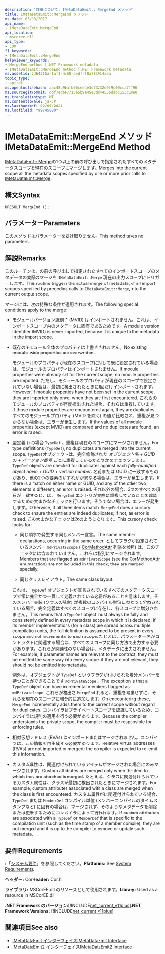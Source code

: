 ```yaml
---
description: '詳細について: IMetaDataEmit:: MergeEnd メソッド'
title: IMetaDataEmit::MergeEnd メソッド
ms.date: 03/30/2017
api_name:
- IMetaDataEmit.MergeEnd
api_location:
- mscoree.dll
api_type:
- COM
f1_keywords:
- IMetaDataEmit::MergeEnd
helpviewer_keywords:
- MergeEnd method [.NET Framework metadata]
- IMetaDataEmit::MergeEnd method [.NET Framework metadata]
ms.assetid: 2d64315a-1af1-4c60-aedf-f8a781914aea
topic_type:
- apiref
ms.openlocfilehash: aac48b9bafb60cee4e3d73232d9f9c00cca7f796
ms.sourcegitcommit: ddf7edb67715a5b9a45e3dd44536dabc153c1de0
ms.translationtype: MT
ms.contentlocale: ja-JP
ms.lasthandoff: 02/06/2021
ms.locfileid: "99745880"
---
```

# <a name="imetadataemitmergeend-method"></a><span data-ttu-id="dad53-103">IMetaDataEmit::MergeEnd メソッド</span><span class="sxs-lookup"><span data-stu-id="dad53-103">IMetaDataEmit::MergeEnd Method</span></span>

<span data-ttu-id="dad53-104">[IMetaDataEmit:: Merge](imetadataemit-merge-method.md)の1つ以上の前の呼び出しで指定されたすべてのメタデータスコープを現在のスコープにマージします。</span><span class="sxs-lookup"><span data-stu-id="dad53-104">Merges into the current scope all the metadata scopes specified by one or more prior calls to [IMetaDataEmit::Merge](imetadataemit-merge-method.md).</span></span>

## <a name="syntax"></a><span data-ttu-id="dad53-105">構文</span><span class="sxs-lookup"><span data-stu-id="dad53-105">Syntax</span></span>

```cppcpp
HRESULT MergeEnd ();
```

## <a name="parameters"></a><span data-ttu-id="dad53-106">パラメーター</span><span class="sxs-lookup"><span data-stu-id="dad53-106">Parameters</span></span>

<span data-ttu-id="dad53-107">このメソッドはパラメーターを受け取りません。</span><span class="sxs-lookup"><span data-stu-id="dad53-107">This method takes no parameters.</span></span>

## <a name="remarks"></a><span data-ttu-id="dad53-108">解説</span><span class="sxs-lookup"><span data-stu-id="dad53-108">Remarks</span></span>

<span data-ttu-id="dad53-109">このルーチンは、の前の呼び出しで指定されたすべてのインポートスコープのメタデータの実際のマージを `IMetaDataEmit::Merge` 現在の出力スコープにトリガーします。</span><span class="sxs-lookup"><span data-stu-id="dad53-109">This routine triggers the actual merge of metadata, of all import scopes specified by preceding calls to `IMetaDataEmit::Merge`, into the current output scope.</span></span>

<span data-ttu-id="dad53-110">マージには、次の特殊な条件が適用されます。</span><span class="sxs-lookup"><span data-stu-id="dad53-110">The following special conditions apply to the merge:</span></span>

- <span data-ttu-id="dad53-111">モジュールバージョン識別子 (MVID) はインポートされません。これは、インポートスコープ内のメタデータに固有であるためです。</span><span class="sxs-lookup"><span data-stu-id="dad53-111">A module version identifier (MVID) is never imported, because it is unique to the metadata in the import scope.</span></span>

- <span data-ttu-id="dad53-112">既存のモジュール全体のプロパティは上書きされません。</span><span class="sxs-lookup"><span data-stu-id="dad53-112">No existing module-wide properties are overwritten.</span></span>

  <span data-ttu-id="dad53-113">モジュールのプロパティが現在のスコープに対して既に設定されている場合は、モジュールのプロパティはインポートされません。</span><span class="sxs-lookup"><span data-stu-id="dad53-113">If module properties were already set for the current scope, no module properties are imported.</span></span> <span data-ttu-id="dad53-114">ただし、モジュールのプロパティが現在のスコープで設定されていない場合は、最初に検出されたときに1回だけインポートされます。</span><span class="sxs-lookup"><span data-stu-id="dad53-114">However, if module properties have not been set in the current scope, they are imported only once, when they are first encountered.</span></span> <span data-ttu-id="dad53-115">これらのモジュールのプロパティが再度検出された場合、それらは重複しています。</span><span class="sxs-lookup"><span data-stu-id="dad53-115">If those module properties are encountered again, they are duplicates.</span></span> <span data-ttu-id="dad53-116">すべてのモジュールプロパティ (MVID を除く) の値が比較され、重複が見つからない場合は、エラーが発生します。</span><span class="sxs-lookup"><span data-stu-id="dad53-116">If the values of all module properties (except MVID) are compared and no duplicates are found, an error is raised.</span></span>

- <span data-ttu-id="dad53-117">型定義 () の場合 `TypeDef` 、重複は現在のスコープにマージされません。</span><span class="sxs-lookup"><span data-stu-id="dad53-117">For type definitions (`TypeDef`), no duplicates are merged into the current scope.</span></span> <span data-ttu-id="dad53-118">`TypeDef`オブジェクトは、完全修飾された *オブジェクト名*  +  *GUID* の  +  *バージョン番号* ごとに重複しているかどうかをチェックします。</span><span class="sxs-lookup"><span data-stu-id="dad53-118">`TypeDef` objects are checked for duplicates against each *fully-qualified object name* + *GUID* + *version number*.</span></span> <span data-ttu-id="dad53-119">名前または GUID に一致するものがあり、他の2つの要素のいずれかが異なる場合は、エラーが発生します。</span><span class="sxs-lookup"><span data-stu-id="dad53-119">If there is a match on either name or GUID, and any of the other two elements is different, an error is raised.</span></span> <span data-ttu-id="dad53-120">それ以外の場合、3つのすべての項目が一致すると、は、 `MergeEnd` エントリが実際に重複していることを確認するための大まかなチェックを行います。そうでない場合は、エラーが発生します。</span><span class="sxs-lookup"><span data-stu-id="dad53-120">Otherwise, if all three items match, `MergeEnd` does a cursory check to ensure the entries are indeed duplicates; if not, an error is raised.</span></span> <span data-ttu-id="dad53-121">この大まかなチェックは次のようになります。</span><span class="sxs-lookup"><span data-stu-id="dad53-121">This cursory check looks for:</span></span>

  - <span data-ttu-id="dad53-122">同じ順序で発生する同じメンバー宣言。</span><span class="sxs-lookup"><span data-stu-id="dad53-122">The same member declarations, occurring in the same order.</span></span> <span data-ttu-id="dad53-123">としてフラグが設定されているメンバー `mdPrivateScope` ( [CorMethodAttr](cormethodattr-enumeration.md) 列挙を参照) は、このチェックには含まれていません。これらは特別にマージされます。</span><span class="sxs-lookup"><span data-stu-id="dad53-123">Members that are flagged as `mdPrivateScope` (see the [CorMethodAttr](cormethodattr-enumeration.md) enumeration) are not included in this check; they are merged specially.</span></span>

  - <span data-ttu-id="dad53-124">同じクラスレイアウト。</span><span class="sxs-lookup"><span data-stu-id="dad53-124">The same class layout.</span></span>

  <span data-ttu-id="dad53-125">これは、 `TypeDef` オブジェクトが宣言されているすべてのメタデータスコープで常に完全かつ一貫して定義されている必要があることを意味します。そのメンバー実装 (クラスの場合) が複数のコンパイル単位にわたって分散されている場合、完全定義はすべてのスコープに存在し、各スコープに増分されません。</span><span class="sxs-lookup"><span data-stu-id="dad53-125">This means that a `TypeDef` object must always be fully and consistently defined in every metadata scope in which it is declared; if its member implementations (for a class) are spread across multiple compilation units, the full definition is assumed to be present in every scope and not incremental to each scope.</span></span> <span data-ttu-id="dad53-126">たとえば、パラメーター名がコントラクトに関連する場合は、すべてのスコープに同じ方法で出力する必要があります。これらが関連性のない場合は、メタデータに出力されません。</span><span class="sxs-lookup"><span data-stu-id="dad53-126">For example, if parameter names are relevant to the contract, they must be emitted the same way into every scope; if they are not relevant, they should not be emitted into metadata.</span></span>

  <span data-ttu-id="dad53-127">例外は、オブジェクトが `TypeDef` というフラグが付けられた増分メンバーを持つことができることです `mdPrivateScope` 。</span><span class="sxs-lookup"><span data-stu-id="dad53-127">The exception is that a `TypeDef` object can have incremental members flagged as `mdPrivateScope`.</span></span> <span data-ttu-id="dad53-128">これらが検出さ `MergeEnd` れると、重複を考慮せずに、それらを現在のスコープに増分的に追加します。</span><span class="sxs-lookup"><span data-stu-id="dad53-128">On encountering these, `MergeEnd` incrementally adds them to the current scope without regard for duplicates.</span></span> <span data-ttu-id="dad53-129">コンパイラはプライベートスコープを認識しているため、コンパイラは規則の適用を行う必要があります。</span><span class="sxs-lookup"><span data-stu-id="dad53-129">Because the compiler understands the private scope, the compiler must be responsible for enforcing rules.</span></span>

- <span data-ttu-id="dad53-130">相対仮想アドレス (RVAs) はインポートまたはマージされません。コンパイラは、この情報を再生成する必要があります。</span><span class="sxs-lookup"><span data-stu-id="dad53-130">Relative virtual addresses (RVAs) are not imported or merged; the compiler is expected to re-emit this information.</span></span>

- <span data-ttu-id="dad53-131">カスタム属性は、関連付けられているアイテムがマージされた場合にのみマージされます。</span><span class="sxs-lookup"><span data-stu-id="dad53-131">Custom attributes are merged only when the item to which they are attached is merged.</span></span> <span data-ttu-id="dad53-132">たとえば、クラスに関連付けられているカスタム属性は、クラスが最初に検出されたときにマージされます。</span><span class="sxs-lookup"><span data-stu-id="dad53-132">For example, custom attributes associated with a class are merged when the class is first encountered.</span></span> <span data-ttu-id="dad53-133">カスタム属性がに関連付けられている場合、 `TypeDef` または `MemberDef` コンパイル単位 (メンバーコンパイルのタイムスタンプなど) に固有の場合は、マージされず、そのようなメタデータを削除または更新するためにコンパイラによって行われます。</span><span class="sxs-lookup"><span data-stu-id="dad53-133">If custom attributes are associated with a `TypeDef` or `MemberDef` that is specific to the compilation unit (such as the time stamp of a member compile), they are not merged and it is up to the compiler to remove or update such metadata.</span></span>

## <a name="requirements"></a><span data-ttu-id="dad53-134">要件</span><span class="sxs-lookup"><span data-stu-id="dad53-134">Requirements</span></span>

<span data-ttu-id="dad53-135">**:**「[システム要件](../../get-started/system-requirements.md)」を参照してください。</span><span class="sxs-lookup"><span data-stu-id="dad53-135">**Platforms:** See [System Requirements](../../get-started/system-requirements.md).</span></span>

<span data-ttu-id="dad53-136">**ヘッダー:** Cor</span><span class="sxs-lookup"><span data-stu-id="dad53-136">**Header:** Cor.h</span></span>

<span data-ttu-id="dad53-137">**ライブラリ:** MSCorEE.dll のリソースとして使用されます。</span><span class="sxs-lookup"><span data-stu-id="dad53-137">**Library:** Used as a resource in MSCorEE.dll</span></span>

<span data-ttu-id="dad53-138">**.NET Framework のバージョン:**[!INCLUDE[net_current_v11plus](../../../../includes/net-current-v11plus-md.md)]</span><span class="sxs-lookup"><span data-stu-id="dad53-138">**.NET Framework Versions:** [!INCLUDE[net_current_v11plus](../../../../includes/net-current-v11plus-md.md)]</span></span>

## <a name="see-also"></a><span data-ttu-id="dad53-139">関連項目</span><span class="sxs-lookup"><span data-stu-id="dad53-139">See also</span></span>

- [<span data-ttu-id="dad53-140">IMetaDataEmit インターフェイス</span><span class="sxs-lookup"><span data-stu-id="dad53-140">IMetaDataEmit Interface</span></span>](imetadataemit-interface.md)
- [<span data-ttu-id="dad53-141">IMetaDataEmit2 インターフェイス</span><span class="sxs-lookup"><span data-stu-id="dad53-141">IMetaDataEmit2 Interface</span></span>](imetadataemit2-interface.md)
